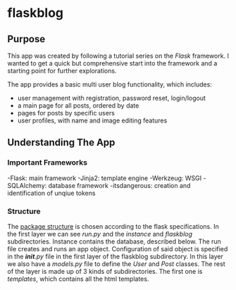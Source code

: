 # flaskblog

## Purpose
This app was created by following a tutorial series on the *Flask* framework. I wanted to get a quick but comprehensive start into the framework and a starting point for further explorations. 

The app provides a basic multi user blog functionality, which includes:
- user management with registration, password reset, login/logout
- a main page for all posts, ordered by date
- pages for posts by specific users
- user profiles, with name and image editing features

## Understanding The App

### Important Frameworks
-Flask: main framework
-Jinja2: template engine
-Werkzeug: WSGI
-SQLAlchemy: database framework
-itsdangerous: creation and identification of unqiue tokens

### Structure

The [package structure](https://julianeichen.github.io/flaskblogtree) is chosen according to the flask specifications. In the first layer we can see *run.py* and the *instance* and *flaskblog* subdirectories. Instance contains the database, described below. The run file creates and runs an app object.
Configuration of said object is specified in the *__init__.py* file in the first layer of the flaskblog subdirectory. In this layer we also have a *models.py* file to define the *User* and *Post* classes. The rest of the layer is made up of 3 kinds of subdirectories. The first one is *templates*, which contains all the html templates.






